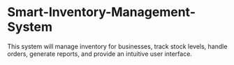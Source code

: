 # Smart-Inventory-Management-System
This system will manage inventory for businesses, track stock levels, handle orders, generate reports, and provide an intuitive user interface.
